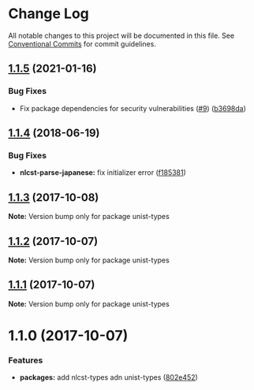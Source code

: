 # Change Log

All notable changes to this project will be documented in this file.
See [Conventional Commits](https://conventionalcommits.org) for commit guidelines.

## [1.1.5](https://github.com/azu/nlp-pattern-match/compare/unist-types@1.1.4...unist-types@1.1.5) (2021-01-16)


### Bug Fixes

* Fix package dependencies for security vulnerabilities ([#9](https://github.com/azu/nlp-pattern-match/issues/9)) ([b3698da](https://github.com/azu/nlp-pattern-match/commit/b3698da8b74fdf49fac5a645e209d6a0bfcf54d9))





<a name="1.1.4"></a>
## [1.1.4](https://github.com/azu/nlp-pattern-match/compare/unist-types@1.1.3...unist-types@1.1.4) (2018-06-19)


### Bug Fixes

* **nlcst-parse-japanese:** fix initializer error ([f185381](https://github.com/azu/nlp-pattern-match/commit/f185381))




<a name="1.1.3"></a>
## [1.1.3](https://github.com/azu/nlp-pattern-match/compare/unist-types@1.1.2...unist-types@1.1.3) (2017-10-08)




**Note:** Version bump only for package unist-types

<a name="1.1.2"></a>
## [1.1.2](https://github.com/azu/nlp-pattern-match/compare/unist-types@1.1.1...unist-types@1.1.2) (2017-10-07)




**Note:** Version bump only for package unist-types

<a name="1.1.1"></a>
## [1.1.1](https://github.com/azu/nlp-pattern-match/compare/unist-types@1.1.0...unist-types@1.1.1) (2017-10-07)




**Note:** Version bump only for package unist-types

<a name="1.1.0"></a>
# 1.1.0 (2017-10-07)


### Features

* **packages:** add nlcst-types adn unist-types ([802e452](https://github.com/azu/nlp-pattern-match/commit/802e452))
